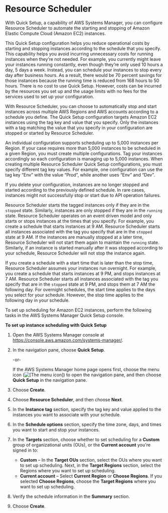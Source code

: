 # Resource Scheduler<a name="quick-setup-scheduler"></a>

With Quick Setup, a capability of AWS Systems Manager, you can configure Resource Scheduler to automate the starting and stopping of Amazon Elastic Compute Cloud \(Amazon EC2\) instances\.

This Quick Setup configuration helps you reduce operational costs by starting and stopping instances according to the schedule that you specify\. This capability helps you avoid incurring unnecessary costs for running instances when they’re not needed\. For example, you currently might leave your instances running constantly, even though they’re only used 10 hours a day, 5 days a week\. Instead, you can schedule your instances to stop every day after business hours\. As a result, there would be 70 percent savings for those instances because the running time is reduced from 168 hours to 50 hours\. There is no cost to use Quick Setup\. However, costs can be incurred by the resources you set up and the usage limits with no fees for the services used to set up your configuration\.

With Resource Scheduler, you can choose to automatically stop and start instances across multiple AWS Regions and AWS accounts according to a schedule you define\. The Quick Setup configuration targets Amazon EC2 instances using the tag key and value that you specify\. Only the instances with a tag matching the value that you specify in your configuration are stopped or started by Resource Scheduler\.

An individual configuration supports scheduling up to 5,000 instances per Region\. If your case requires more than 5,000 instances to be scheduled in a given Region, you must create multiple configurations\. Tag your instances accordingly so each configuration is managing up to 5,000 instances\. When creating multiple Resource Scheduler Quick Setup configurations, you must specify different tag key values\. For example, one configuration can use the tag key “Env” with the value “Prod”, while another uses “Env” and “Dev”\.

If you delete your configuration, instances are no longer stopped and started according to the previously defined schedule\. In rare cases, instances might not successfully stop or start due to API operation failures\.

Resource Scheduler starts the tagged instances only if they are in the `stopped` state\. Similarly, instances are only stopped if they are in the `running` state\. Resource Scheduler operates on an event driven model and only starts or stops instances at the times that you specify\. For example, you create a schedule that starts instances at 9 AM\. Resource Scheduler starts all instances associated with the tag you specify that are in the `stopped` state at 9 AM\. If the instances are manually stopped at a later time, Resource Scheduler will not start them again to maintain the `running` state\. Similarly, if an instance is started manually after it was stopped according to your schedule, Resource Scheduler will not stop the instance again\.

If you create a schedule with a start time that is later than the stop time, Resource Scheduler assumes your instances run overnight\. For example, you create a schedule that starts instances at 9 PM, and stops instances at 7 AM\. Resource Scheduler starts all instances associated with the tag you specify that are in the `stopped` state at 9 PM, and stops them at 7 AM the following day\. For overnight schedules, the start time applies to the days you select for your schedule\. However, the stop time applies to the following day in your schedule\.

To set up scheduling for Amazon EC2 instances, perform the following tasks in the AWS Systems Manager Quick Setup console\.

**To set up instance scheduling with Quick Setup**

1. Open the AWS Systems Manager console at [https://console\.aws\.amazon\.com/systems\-manager/](https://console.aws.amazon.com/systems-manager/)\.

1. In the navigation pane, choose **Quick Setup**\.

   \-or\-

   If the AWS Systems Manager home page opens first, choose the menu icon \(![\[The menu icon\]](http://docs.aws.amazon.com/systems-manager/latest/userguide/images/menu-icon-small.png)\) to open the navigation pane, and then choose **Quick Setup** in the navigation pane\.

1. Choose **Create**\.

1. Choose **Resource Scheduler**, and then choose **Next**\.

1. In the **Instance tag** section, specify the tag key and value applied to the instances you want to associate with your schedule\.

1. In the **Schedule options** section, specify the time zone, days, and times you want to start and stop your instances\.

1. In the **Targets** section, choose whether to set scheduling for a **Custom** group of organizational units \(OUs\), or the **Current account** you're signed in to:
   + **Custom** – In the **Target OUs** section, select the OUs where you want to set up scheduling\. Next, in the **Target Regions** section, select the Regions where you want to set up scheduling\.
   + **Current account** – Select **Current Region** or **Choose Regions**\. If you selected **Choose Regions**, choose the **Target Regions** where you want to set up scheduling\.

1. Verify the schedule information in the **Summary** section\.

1. Choose **Create**\.
